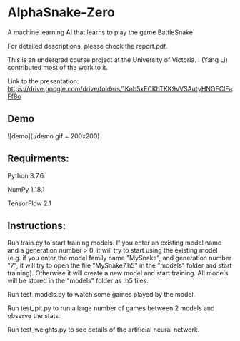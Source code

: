 # AlphaSnake-Zero
A machine learning AI that learns to play the game BattleSnake

For detailed descriptions, please check the report.pdf.

This is an undergrad course project at the University of Victoria. I (Yang Li) contributed most of the work to it.

Link to the presentation: https://drive.google.com/drive/folders/1Knb5xECKhTKK9vVSAutyHNOFClFaFf8o

## Demo
![demo](./demo.gif = 200x200)

## Requirments:
Python 3.7.6

NumPy 1.18.1

TensorFlow 2.1

## Instructions:
Run train.py to start training models. If you enter an existing model name and a generation number > 0, it will try to start using the existing model (e.g. if you enter the model family name "MySnake", and generation number "7", it will try to open the file "MySnake7.h5" in the "models" folder and start training). Otherwise it will create a new model and start training. All models will be stored in the "models" folder as .h5 files.

Run test_models.py to watch some games played by the model.

Run test_pit.py to run a large number of games between 2 models and observe the stats.

Run test_weights.py to see details of the artificial neural network.
